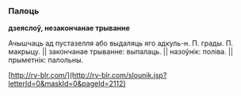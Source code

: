 ### Палоць
**дзеяслоў, незакончанае трыванне**

Ачышчаць ад пустазелля або выдаляць яго адкуль-н. П. грады. П. макрыцу. || закончанае трыванне: выпалаць. || назоўнік: поліва. || прыметнік: палольны.

<a rel="author">[http://rv-blr.com/](http://rv-blr.com/slounik.jsp?letterId=0&maskId=0&pageId=2112)</a>
